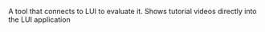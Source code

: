 A tool that connects to LUI to evaluate it. Shows tutorial videos directly into the LUI application

